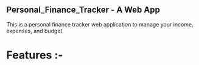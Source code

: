 ## Personal_Finance_Tracker - A Web App
This is a personal finance tracker web application to manage your income, expenses, and budget.

# Features :-

